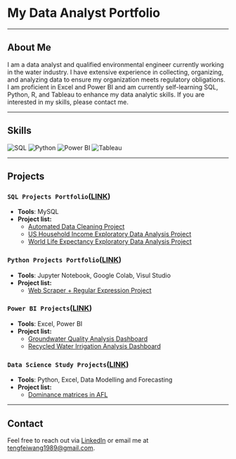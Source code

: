 # My Data Analyst Portfolio

---

## About Me

I am a data analyst and qualified environmental engineer currently working in the water industry. I have extensive experience in collecting, organizing, and analyzing data to ensure my organization meets regulatory obligations. I am proficient in Excel and Power BI and am currently self-learning SQL, Python, R, and Tableau to enhance my data analytic skills. If you are interested in my skills, please contact me.

---

## Skills

![SQL](https://img.shields.io/badge/SQL-336791?style=for-the-badge&logo=postgresql&logoColor=white)
![Python](https://img.shields.io/badge/Python-3776AB?style=for-the-badge&logo=python&logoColor=white)
![Power BI](https://img.shields.io/badge/Power%20BI-F2C811?style=for-the-badge&logo=powerbi&logoColor=white)
![Tableau](https://img.shields.io/badge/Tableau-E97627?style=for-the-badge&logo=tableau&logoColor=white)

---

## Projects

### **`SQL Projects Portfolio`**([LINK](https://github.com/ttfwang/PortfolioProjects_SQL))
- **Tools**: MySQL
- **Project list:**
  - [Automated Data Cleaning Project](https://github.com/ttfwang/PortfolioProjects_SQL/tree/main/1.%20Automated%20Data%20Cleaning%20Project)
  - [US Household Income Exploratory Data Analysis Project](https://github.com/ttfwang/PortfolioProjects_SQL/tree/main/3.%20US%20Household%20Income%20Data%20Analysis)
  - [World Life Expectancy Exploratory Data Analysis Project](https://github.com/ttfwang/PortfolioProjects_SQL/tree/main/2.%20World%20Life%20Expectancy%20Exploratory%20Data%20Analysis)

### **`Python Projects Portfolio`**([LINK](https://github.com/ttfwang/PortfolioProjects_Python))
- **Tools**: Jupyter Notebook, Google Colab, Visul Studio
- **Project list:** 
  - [Web Scraper + Regular Expression Project](https://github.com/ttfwang/PortfolioProjects_Python/tree/main/1.%20Web%20Scraper%20%2B%20Regular%20Expression%20Project)

### **`Power BI Projects`**([LINK](https://github.com/ttfwang/PortfolioProjects_PowerBI-Excel))
- **Tools**: Excel, Power BI
- **Project list:**
  - [Groundwater Quality Analysis Dashboard](https://github.com/ttfwang/PortfolioProjects_PowerBI-Excel/tree/main/1.%20Groundwater%20Quality%20Analysis)
  - [Recycled Water Irrigation Analysis Dashboard](https://github.com/ttfwang/PortfolioProjects_PowerBI-Excel/tree/main/2.%20Recycled%20Water%20Irrigation%20Analysis#recycled-water-irrigation-analysis)

### **`Data Science Study Projects`**([LINK](https://github.com/ttfwang/PortfolioProjects_DataScienceStudy/tree/main))
- **Tools**: Python, Excel, Data Modelling and Forecasting
- **Project list:**
  - [Dominance matrices in AFL](https://github.com/ttfwang/PortfolioProjects_DataScienceStudy/tree/main/1.Dominance%20matrices%20in%20AFL)

---

## Contact

Feel free to reach out via [LinkedIn](https://www.linkedin.com/in/tengfei-wang) or email me at tengfeiwang1989@gmail.com.
